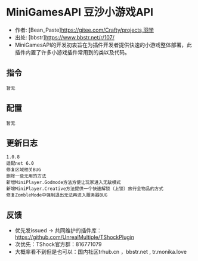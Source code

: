 # MiniGamesAPI 豆沙小游戏API
- 作者: [Bean_Paste]https://gitee.com/Crafty/projects,羽学
- 出处: [bbstr]https://www.bbstr.net/r/107/
- MiniGamesAPI的开发初衷旨在为插件开发者提供快速的小游戏整体部署，此插件内置了许多小游戏插件常用到的类以及代码。


## 指令
```
暂无
```

## 配置

```
暂无
```

## 更新日志

```
1.0.8
适配net 6.0
修复区域相关BUG
删除一些无用的方法
新增MiniPlayer.Godmode方法方便让玩家进入无敌模式
新增MiniPlayer.Creative方法提供一个快速解锁（上锁）旅行全物品的方式
修复ZombleMode中强制退出无法再进入服务器BUG
```

## 反馈
- 优先发issued -> 共同维护的插件库：https://github.com/UnrealMultiple/TShockPlugin
- 次优先：TShock官方群：816771079
- 大概率看不到但是也可以：国内社区trhub.cn ，bbstr.net , tr.monika.love